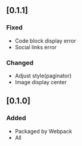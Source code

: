 ## [0.1.1]

### Fixed
- Code block display error
- Social links error

### Changed
- Adjust style(paginator)
- Image display center

## [0.1.0]

### Added
- Packaged by Webpack
- All